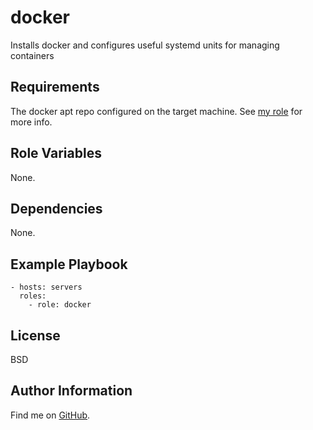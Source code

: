 docker
=========

Installs docker and configures useful systemd units for managing containers

Requirements
------------

The docker apt repo configured on the target machine. See [my
role](https://github.com/ThreeFx/ansible-apt) for more info.

Role Variables
--------------

None.

Dependencies
------------

None.

Example Playbook
----------------

    - hosts: servers
      roles:
        - role: docker

License
-------

BSD

Author Information
------------------

Find me on [GitHub](https://github.com/ThreeFx).
